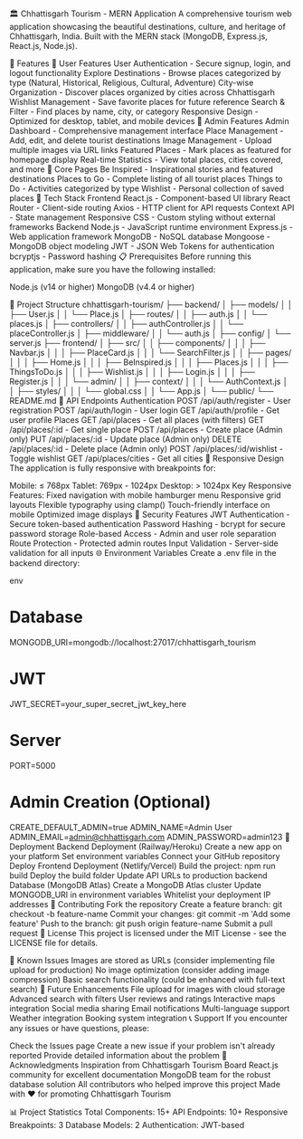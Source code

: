 🏛️ Chhattisgarh Tourism - MERN Application
A comprehensive tourism web application showcasing the beautiful destinations, culture, and heritage of Chhattisgarh, India. Built with the MERN stack (MongoDB, Express.js, React.js, Node.js).

🌟 Features
👥 User Features
User Authentication - Secure signup, login, and logout functionality
Explore Destinations - Browse places categorized by type (Natural, Historical, Religious, Cultural, Adventure)
City-wise Organization - Discover places organized by cities across Chhattisgarh
Wishlist Management - Save favorite places for future reference
Search & Filter - Find places by name, city, or category
Responsive Design - Optimized for desktop, tablet, and mobile devices
🔧 Admin Features
Admin Dashboard - Comprehensive management interface
Place Management - Add, edit, and delete tourist destinations
Image Management - Upload multiple images via URL links
Featured Places - Mark places as featured for homepage display
Real-time Statistics - View total places, cities covered, and more
📱 Core Pages
Be Inspired - Inspirational stories and featured destinations
Places to Go - Complete listing of all tourist places
Things to Do - Activities categorized by type
Wishlist - Personal collection of saved places
🚀 Tech Stack
Frontend
React.js - Component-based UI library
React Router - Client-side routing
Axios - HTTP client for API requests
Context API - State management
Responsive CSS - Custom styling without external frameworks
Backend
Node.js - JavaScript runtime environment
Express.js - Web application framework
MongoDB - NoSQL database
Mongoose - MongoDB object modeling
JWT - JSON Web Tokens for authentication
bcryptjs - Password hashing
📋 Prerequisites
Before running this application, make sure you have the following installed:

Node.js (v14 or higher)
MongoDB (v4.4 or higher)



📁 Project Structure
chhattisgarh-tourism/
├── backend/
│   ├── models/
│   │   ├── User.js
│   │   └── Place.js
│   ├── routes/
│   │   ├── auth.js
│   │   └── places.js
│   ├── controllers/
│   │   ├── authController.js
│   │   └── placeController.js
│   ├── middleware/
│   │   └── auth.js
│   ├── config/
│   └── server.js
├── frontend/
│   ├── src/
│   │   ├── components/
│   │   │   ├── Navbar.js
│   │   │   ├── PlaceCard.js
│   │   │   └── SearchFilter.js
│   │   ├── pages/
│   │   │   ├── Home.js
│   │   │   ├── BeInspired.js
│   │   │   ├── Places.js
│   │   │   ├── ThingsToDo.js
│   │   │   ├── Wishlist.js
│   │   │   ├── Login.js
│   │   │   ├── Register.js
│   │   │   └── admin/
│   │   ├── context/
│   │   │   └── AuthContext.js
│   │   ├── styles/
│   │   │   └── global.css
│   │   └── App.js
│   └── public/
└── README.md
🔗 API Endpoints
Authentication
POST /api/auth/register - User registration
POST /api/auth/login - User login
GET /api/auth/profile - Get user profile
Places
GET /api/places - Get all places (with filters)
GET /api/places/:id - Get single place
POST /api/places - Create place (Admin only)
PUT /api/places/:id - Update place (Admin only)
DELETE /api/places/:id - Delete place (Admin only)
POST /api/places/:id/wishlist - Toggle wishlist
GET /api/places/cities - Get all cities
🎨 Responsive Design
The application is fully responsive with breakpoints for:

Mobile: ≤ 768px
Tablet: 769px - 1024px
Desktop: > 1024px
Key Responsive Features:
Fixed navigation with mobile hamburger menu
Responsive grid layouts
Flexible typography using clamp()
Touch-friendly interface on mobile
Optimized image displays
🔐 Security Features
JWT Authentication - Secure token-based authentication
Password Hashing - bcrypt for secure password storage
Role-based Access - Admin and user role separation
Route Protection - Protected admin routes
Input Validation - Server-side validation for all inputs
🌐 Environment Variables
Create a .env file in the backend directory:

env
# Database
MONGODB_URI=mongodb://localhost:27017/chhattisgarh_tourism

# JWT
JWT_SECRET=your_super_secret_jwt_key_here

# Server
PORT=5000

# Admin Creation (Optional)
CREATE_DEFAULT_ADMIN=true
ADMIN_NAME=Admin User
ADMIN_EMAIL=admin@chhattisgarh.com
ADMIN_PASSWORD=admin123
🚀 Deployment
Backend Deployment (Railway/Heroku)
Create a new app on your platform
Set environment variables
Connect your GitHub repository
Deploy
Frontend Deployment (Netlify/Vercel)
Build the project: npm run build
Deploy the build folder
Update API URLs to production backend
Database (MongoDB Atlas)
Create a MongoDB Atlas cluster
Update MONGODB_URI in environment variables
Whitelist your deployment IP addresses
🤝 Contributing
Fork the repository
Create a feature branch: git checkout -b feature-name
Commit your changes: git commit -m 'Add some feature'
Push to the branch: git push origin feature-name
Submit a pull request
📝 License
This project is licensed under the MIT License - see the LICENSE file for details.

🐛 Known Issues
Images are stored as URLs (consider implementing file upload for production)
No image optimization (consider adding image compression)
Basic search functionality (could be enhanced with full-text search)
🔮 Future Enhancements
 File upload for images with cloud storage
 Advanced search with filters
 User reviews and ratings
 Interactive maps integration
 Social media sharing
 Email notifications
 Multi-language support
 Weather integration
 Booking system integration
📞 Support
If you encounter any issues or have questions, please:

Check the Issues page
Create a new issue if your problem isn't already reported
Provide detailed information about the problem
🙏 Acknowledgments
Inspiration from Chhattisgarh Tourism Board React.js community for excellent documentation MongoDB team for the robust database solution All contributors who helped improve this project Made with ❤️ for promoting Chhattisgarh Tourism

📊 Project Statistics
Total Components: 15+
API Endpoints: 10+
Responsive Breakpoints: 3
Database Models: 2
Authentication: JWT-based
